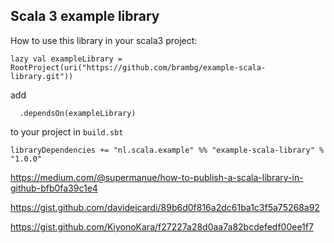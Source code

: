 ## Scala 3 example library

How to use this library in your scala3 project:

```
lazy val exampleLibrary = RootProject(uri("https://github.com/brambg/example-scala-library.git"))
```

add
```
  .dependsOn(exampleLibrary)
```
to your project in `build.sbt`

```
libraryDependencies += "nl.scala.example" %% "example-scala-library" % "1.0.0"
```

https://medium.com/@supermanue/how-to-publish-a-scala-library-in-github-bfb0fa39c1e4

https://gist.github.com/davideicardi/89b6d0f816a2dc61ba1c3f5a75268a92

https://gist.github.com/KiyonoKara/f27227a28d0aa7a82bcdefedf00ee1f7